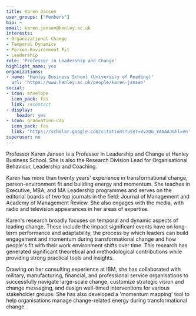 ```yaml
---
title: Karen Jansen
user_groups: ["Members"]
bio: ~
email: karen.jansen@henley.ac.uk
interests:
- Organizational Change
- Temporal Dynamics
- Person-Environment Fit
- Leadership
role: 'Professor in Leadership and Change'
highlight_name: yes
organizations:
- name: 'Henley Business School (University of Reading)'
  url: 'https://www.henley.ac.uk/people/karen-jansen'
social:
- icon: envelope
  icon_pack: fas
  link: /#contact
- display:
    header: yes
- icon: graduation-cap
  icon_pack: fas
  link: 'https://scholar.google.com/citations?user=VvzQG_YAAAAJ&hl=en'
superuser: no
---
```


Professor Karen Jansen is a Professor in Leadership and Change at Henley Business School. She is also the Research Division Lead for Organisational Behaviour, Leadership and Coaching.

Karen has more than twenty years' experience in transformational change, person-environment fit and building energy and momentum. She teaches in Executive, MBA, and MA Leadership programmes and serves on the editorial boards of two top journals in the field: Journal of Management and Academy of Management Review. She also engages with the media, with radio and television appearances in her areas of expertise.

Karen's research broadly focuses on temporal and dynamic aspects of leading change. These include the impact significant events have on long-term performance and adaptability, the process by which leaders can build engagement and momentum during transformational change and how people's fit with their work environment shifts over time. This research has generated significant theoretical and methodological contributions while providing strong practical tools and insights.

Drawing on her consulting experience at IBM, she has collaborated with military, manufacturing, financial, and professional service organisations to successfully navigate large-scale change, customize strategic vision and change messaging, and design well-timed interventions for various stakeholder groups. She has also developed a 'momentum mapping' tool to help organisations manage change-related energy during transformational change.